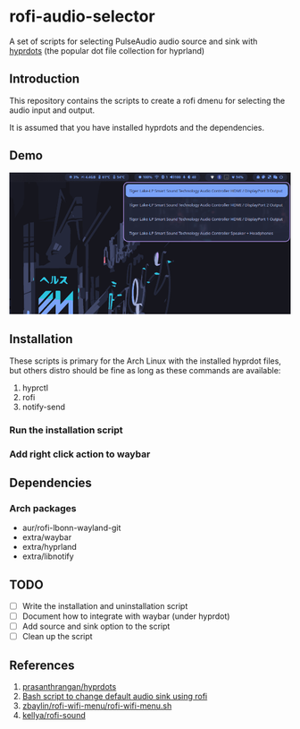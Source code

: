 # rofi-audio-selector

A set of scripts for selecting PulseAudio audio source and sink with [hyprdots](https://github.com/prasanthrangan/hyprdots) (the popular dot file collection for hyprland)


## Introduction

This repository contains the scripts to create a rofi dmenu for selecting the audio input and output.

It is assumed that you have installed hyprdots and the dependencies.

## Demo

![Demo image](asset/rofi-audio-selector-demo.png)

## Installation

These scripts is primary for the Arch Linux with the installed hyprdot files, but others distro should be fine as long as these commands are available:

1. hyprctl
2. rofi
3. notify-send

### Run the installation script

### Add right click action to waybar

## Dependencies

### Arch packages
- aur/rofi-lbonn-wayland-git
- extra/waybar
- extra/hyprland
- extra/libnotify

## TODO
- [ ] Write the installation and uninstallation script
- [ ] Document how to integrate with waybar (under hyprdot)
- [ ] Add source and sink option to the script
- [ ] Clean up the script

## References
1. [prasanthrangan/hyprdots](https://github.com/prasanthrangan/hyprdots)
2. [Bash script to change default audio sink using rofi](https://www.reddit.com/r/archlinux/comments/14idhhk/bash_script_to_change_default_audio_sink_using/)
3. [zbaylin/rofi-wifi-menu/rofi-wifi-menu.sh](https://github.com/zbaylin/rofi-wifi-menu/blob/master/rofi-wifi-menu.sh)
4. [kellya/rofi-sound](https://github.com/kellya/rofi-sound)

